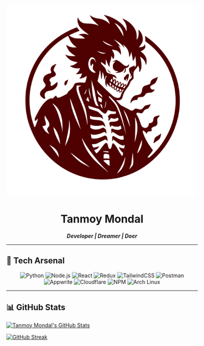 <div align="center">
<img src="logo.svg"/><br/>

# Tanmoy Mondal

**_Developer | Dreamer | Doer_**

</div>

---

## 🚀 Tech Arsenal

<div align="center">

![Python](https://img.shields.io/badge/Python-181717?style=for-the-badge&logo=python&logoColor=yellow)
![Node.js](https://img.shields.io/badge/Node.js-181717?style=for-the-badge&logo=node.js&logoColor=green)
![React](https://img.shields.io/badge/React-181717?style=for-the-badge&logo=react&logoColor=61DAFB)
![Redux](https://img.shields.io/badge/Redux-181717?style=for-the-badge&logo=redux&logoColor=purple)
![TailwindCSS](https://img.shields.io/badge/TailwindCSS-181717?style=for-the-badge&logo=tailwindcss&logoColor=38BDF8)
![Postman](https://img.shields.io/badge/Postman-181717?style=for-the-badge&logo=postman&logoColor=orange)
![Appwrite](https://img.shields.io/badge/Appwrite-181717?style=for-the-badge&logo=appwrite&logoColor=pink)
![Cloudflare](https://img.shields.io/badge/Cloudflare-181717?style=for-the-badge&logo=cloudflare&logoColor=orange)
![NPM](https://img.shields.io/badge/NPM-181717?style=for-the-badge&logo=npm&logoColor=red)
![Arch Linux](https://img.shields.io/badge/Arch_Linux-181717?style=for-the-badge&logo=arch-linux&logoColor=white)

</div>

---

## 📊 GitHub Stats


<a href="https://github.com/Tanmoy-Mondal-07">
  <img src="https://github-readme-stats.vercel.app/api?username=Tanmoy-Mondal-07&theme=shadow_red&hide_border=true&show_icons=true" alt="Tanmoy Mondal's GitHub Stats" />
</a>

[![GitHub Streak](https://github-readme-streak-stats-eight.vercel.app/?user=Tanmoy-Mondal-07&theme=shadow_red&hide_border=true)](https://github.com/Tanmoy-Mondal-07)